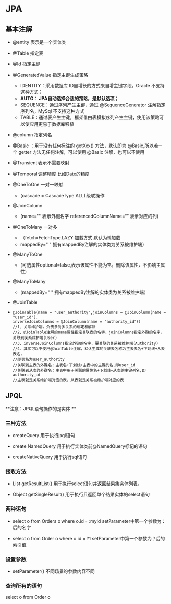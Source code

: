 # JPA

## 基本注解

+ @entity 表示是一个实体类

+ @Table 指定表

+ @Id 指定主键

+ @GeneratedValue 指定主键生成策略

  + IDENTITY：采用数据库 ID自增长的方式来自增主键字段，Oracle 不支持这种方式；
  + **AUTO**： **JPA自动选择合适的策略，是默认选项；**
  + SEQUENCE：通过序列产生主键，通过 @SequenceGenerator 注解指定序列名，MySql 不支持这种方式
  + TABLE：通过表产生主键，框架借由表模拟序列产生主键，使用该策略可以使应用更易于数据库移植

+ @column 指定列名

+ @Basic ：用于没有任何标注的 getXxx() 方法，默认即为 @Basic,所以若一个 getter 方法无任何注解，可以使用 @Basic 注解，也可以不使用 

+ @Transient 表示不需要映射

+ @Temporal 调整精度 比如Date的精度

+ @OneToOne 一对一映射

  + (cascade = CascadeType.ALL) 级联操作

+ @JoinColumn

  + (name="" 表示外键名字 referencedColumnName=“” 表示对应的列)

+ @OneToMany 一对多

  + （fetch=FetchType.LAZY 加载方式 默认为懒加载 
  +  mappedBy=" " 拥有mappedBy注解的实体类为关系被维护端）

+ @ManyToOne

  + (可选属性optional=false,表示该属性不能为空。删除该属性，不影响主属性)

+ @ManyToMany

  + (mappedBy=" " 拥有mappedBy注解的实体类为关系被维护端）

+ @JoinTable

+     @JoinTable(name = "user_authority",joinColumns = @JoinColumn(name = "user_id"),
      inverseJoinColumns = @JoinColumn(name = "authority_id"))
      //1、关系维护端，负责多对多关系的绑定和解除
      //2、@JoinTable注解的name属性指定关联表的名字，joinColumns指定外键的名字，关联到关系维护端(User)
      //3、inverseJoinColumns指定外键的名字，要关联的关系被维护端(Authority)
      //4、其实可以不使用@JoinTable注解，默认生成的关联表名称为主表表名+下划线+从表表名，
      //即表名为user_authority
      //关联到主表的外键名：主表名+下划线+主表中的主键列名,即user_id
      //关联到从表的外键名：主表中用于关联的属性名+下划线+从表的主键列名,即authority_id
      //主表就是关系维护端对应的表，从表就是关系被维护端对应的表
 
## JPQL
**注意：JPQL语句操作的是实体 **
### 三种方法

+ createQuery 用于执行jpql语句

+ create NamedQuery  用于执行实体类前@NamedQuery标记的语句

+ createNativeQuery 用于执行sql语句

### 接收方法

+ List getResultList()   用于执行select语句并返回结果集实体列表。

+ Object getSingleResult()  用于执行只返回单个结果实体的select语句
### 两种语句
+ select o from Orders o where o.id = :myId   setParameter中第一个参数为：后的名字

+ select o from Order o where o.id = ?1   setParameter中第一个参数为？后的索引值


### 设置参数

+ setParameter() 不同场景的参数内容不同

  

### 查询所有的语句

select o from Order o 
